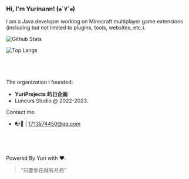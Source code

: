 ### Hi, I'm Yurinann! (๑´∀`๑)

I am a Java developer working on Minecraft multiplayer game extensions (including but not limited to plugins, tools, websites, etc.).

![Github Stats](https://github-readme-stats.vercel.app/api?username=Yurinann&count_private=true&include_all_commits=true")

![Top Langs](https://github-readme-stats.vercel.app/api/top-langs/?username=Yurinann&layout=compact)

#

<br>

The organization I founded:
- **YuriProjects 屿日企画**
- Luneurs Studio @ 2022-2023.

Contact me: 
- 📭🐧 | 1713574450@qq.com

#

<br>

Powered By Yuri with ❤️.
> “只要你在就有月亮”
